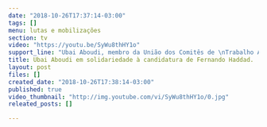 ```yaml
---
date: "2018-10-26T17:37:14-03:00"
tags: []
menu: lutas e mobilizações
section: tv
video: "https://youtu.be/SyWu8thHY1o"
support_line: "Ubai Aboudi, membro da União dos Comitês de \nTrabalho Agrícola (UAWC) manda o seu recado em solidariedade à candidatura de Fernando Haddad .\n\n#HaddadPresidente\n#ManuNoJaburu\n#BrasilViraHaddad"
title: Ubai Aboudi em solidariedade à candidatura de Fernando Haddad.
layout: post
files: []
created_date: "2018-10-26T17:38:14-03:00"
published: true
video_thumbnail: "http://img.youtube.com/vi/SyWu8thHY1o/0.jpg"
releated_posts: []

---
```


